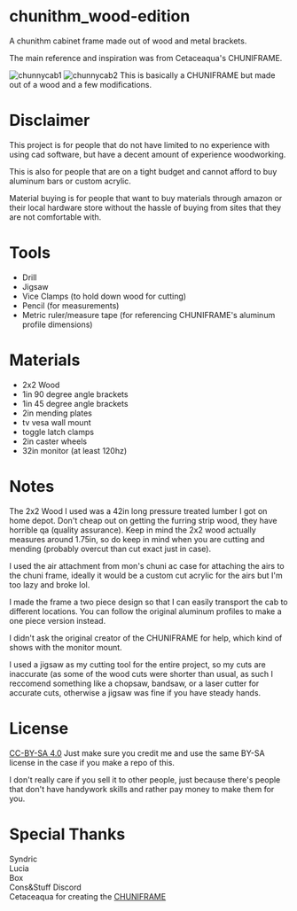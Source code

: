 # chunithm_wood-edition
A chunithm cabinet frame made out of wood and metal brackets.

The main reference and inspiration was from Cetaceaqua's CHUNIFRAME.

![chunnycab1](https://github.com/peekfroggit/chunithm_wood-edition/blob/main/pics/chunnycab1.jpg)
![chunnycab2](https://github.com/peekfroggit/chunithm_wood-edition/blob/main/pics/chunnycab2.jpg)
This is basically a CHUNIFRAME but made out of a wood and a few modifications.

# Disclaimer
This project is for people that do not have limited to no experience with using cad software, but have a decent amount of experience woodworking.

This is also for people that are on a tight budget and cannot afford to buy aluminum bars or custom acrylic.

Material buying is for people that want to buy materials through amazon or their local hardware store without the hassle of buying from sites
that they are not comfortable with.

# Tools
* Drill
* Jigsaw
* Vice Clamps (to hold down wood for cutting)
* Pencil (for measurements)
* Metric ruler/measure tape (for referencing CHUNIFRAME's aluminum profile dimensions)

# Materials
* 2x2 Wood
* 1in 90 degree angle brackets
* 1in 45 degree angle brackets
* 2in mending plates
* tv vesa wall mount
* toggle latch clamps
* 2in caster wheels
* 32in monitor (at least 120hz)

# Notes
The 2x2 Wood I used was a 42in long pressure treated lumber I got on home depot. Don't cheap out on getting the furring strip wood, they have horrible qa (quality assurance).
Keep in mind the 2x2 wood actually measures around 1.75in, so do keep in mind when you are cutting and mending (probably overcut than cut exact just in case).

I used the air attachment from mon's chuni ac case for attaching the airs to the chuni frame, ideally it would be a custom cut acrylic for the airs but I'm too lazy and broke lol.

I made the frame a two piece design so that I can easily transport the cab to different locations. You can follow the original aluminum profiles to make a one piece version instead.

I didn't ask the original creator of the CHUNIFRAME for help, which kind of shows with the monitor mount.

I used a jigsaw as my cutting tool for the entire project, so my cuts are inaccurate (as some of the wood cuts were shorter than usual, as such I reccomend something like a
chopsaw, bandsaw, or a laser cutter for accurate cuts, otherwise a jigsaw was fine if you have steady hands.

# License
[CC-BY-SA 4.0](https://creativecommons.org/licenses/by-sa/4.0/)
Just make sure you credit me and use the same BY-SA license in the case if you make a repo of this.

I don't really care if you sell it to other people, just because there's people that don't have handywork skills and rather
pay money to make them for you.


# Special Thanks
Syndric  
Lucia  
Box  
Cons&Stuff Discord  
Cetaceaqua for creating the [CHUNIFRAME](https://github.com/Cetaceaqua/CHUNIFRAME)
